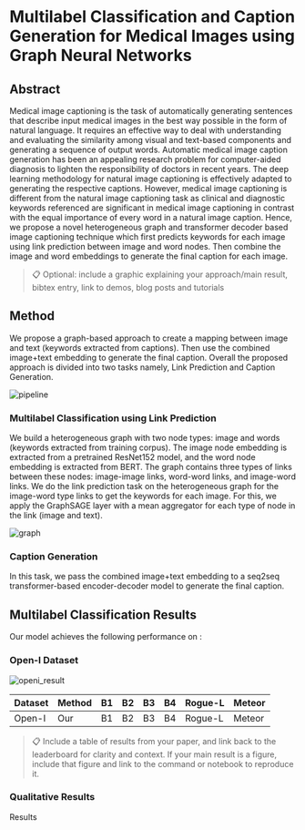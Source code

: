 # Multilabel Classification and Caption Generation for Medical Images using Graph Neural Networks

## Abstract

   Medical image captioning is the task of automatically generating sentences that describe input medical images in the best way possible in the form of natural language. It requires an effective way to deal with understanding and evaluating the similarity among visual and text-based components and generating a sequence of output words. Automatic medical image caption generation has been an appealing research problem for computer-aided diagnosis to lighten the responsibility of doctors in recent years. The deep learning methodology for natural image captioning is effectively adapted to generating the respective captions. However, medical image captioning is different from the natural image captioning task as clinical and diagnostic keywords referenced are significant in medical image captioning in contrast with the equal importance of every word in a natural image caption. 
   Hence, we propose a novel heterogeneous graph and transformer decoder based image captioning technique which first predicts keywords for each image using link prediction between image and word nodes. Then combine the image and word embeddings to generate the final caption for each image.

>📋  Optional: include a graphic explaining your approach/main result, bibtex entry, link to demos, blog posts and tutorials

## Method

We propose a graph-based approach to create a mapping between image and text (keywords extracted from captions). Then use the combined image+text embedding to generate the final caption. Overall the proposed approach is divided into two tasks namely, Link Prediction and Caption Generation.

![pipeline](https://user-images.githubusercontent.com/17990196/208685370-4244e4d5-e6fb-4153-a86d-edeceea8c098.jpg)

### Multilabel Classification using Link Prediction
We build a heterogeneous graph with two node types: image and words (keywords extracted from training corpus). The image node embedding is extracted from a pretrained ResNet152 model, and the word node embedding is extracted from BERT. The graph contains three types of links between these nodes: image-image links, word-word links, and image-word links.
We do the link prediction task on the heterogeneous graph for the image-word type links to get the keywords for each image. For this, we apply the GraphSAGE layer with a mean aggregator for each type of node in the link (image and text).

![graph](https://user-images.githubusercontent.com/17990196/208685288-dad4c1e5-582f-4954-bade-b7d8c0e95cb1.jpg)
   
### Caption Generation
In this task, we pass the combined image+text embedding to a seq2seq transformer-based encoder-decoder model to generate the final caption.

<!-- ## Requirements

To install requirements:

```setup
pip install -r requirements.txt
```
## Training

To train the model(s) in the paper, run this command:

```train
python train.py --input-data <path_to_data> --alpha 10 --beta 20
```

>📋  Describe how to train the models, with example commands on how to train the models in your paper, including the full training procedure and appropriate hyperparameters.

## Evaluation

To evaluate my model on ImageNet, run:

```eval
python eval.py --model-file mymodel.pth --benchmark imagenet
``` -->

## Multilabel Classification Results

Our model achieves the following performance on :
### Open-I Dataset
![openi_result](https://user-images.githubusercontent.com/17990196/208685422-7fbbc476-f375-46c8-84fe-4d6b1e641930.jpeg)

| Dataset         | Method  | B1 | B2 | B3| B4 | Rogue-L | Meteor |  
| ------------------ |---------------- | -------------- | -------------- | -------------- | -------------- | -------------- | -------------- |
| Open-I  | Our  | B1 | B2 | B3| B4 | Rogue-L | Meteor |

>📋  Include a table of results from your paper, and link back to the leaderboard for clarity and context. If your main result is a figure, include that figure and link to the command or notebook to reproduce it. 

### Qualitative Results
Results
